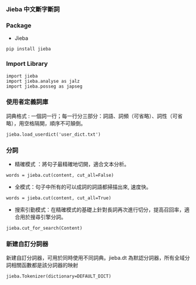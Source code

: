 ### Jieba 中文斷字斷詞

### Package
* Jieba
~~~
pip install jieba
~~~

### Import Library
~~~
import jieba
import jieba.analyse as jalz
import jieba.posseg as japseg
~~~

### 使用者定義詞庫 
詞典格式 : 一個詞一行；每一行分三部分：詞語、詞頻（可省略）、詞性（可省略），用空格隔開，順序不可顛倒。
~~~
jieba.load_userdict('user_dict.txt') 
~~~

### 分詞
* 精確模式 ：將句子最精確地切開，適合文本分析。
~~~
words = jieba.cut(content, cut_all=False)
~~~   
* 全模式：句子中所有的可以成詞的詞語都掃描出來, 速度快。
~~~
words = jieba.cut(content, cut_all=True)
~~~   
* 搜索引勤模式：在精確模式的基礎上針對長詞再次進行切分，提高召回率，適合用於搜尋引擎分詞。
~~~
jieba.cut_for_search(Content)
~~~

### 新建自訂分詞器
新建自訂分詞器，可用於同時使用不同詞典。jieba.dt 為默認分詞器，所有全域分詞相關函數都是該分詞器的映射
~~~
jieba.Tokenizer(dictionary=DEFAULT_DICT)
~~~
